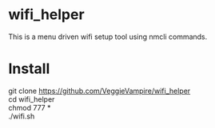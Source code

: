 # wifi_helper
This is a menu driven wifi setup tool using nmcli commands. 
# Install 
git clone https://github.com/VeggieVampire/wifi_helper <br>
cd wifi_helper <br>
chmod 777 * <br>
./wifi.sh 
